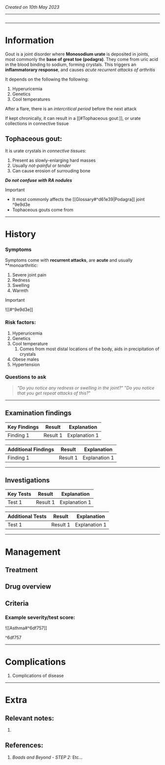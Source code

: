 *Created on 10th May 2023*

---
```toc
```
---

# Information
Gout is a joint disorder where **Monosodium urate** is deposited in joints, most commonly the **base of great toe (podagra)**. They come from uric acid in the blood binding to sodium, forming crystals. This triggers an **inflammatorary response**, and causes *acute recurrent attacks of arthritis*

It depends on the following the following:
1. Hyperuricemia
2. Genetics
3. Cool temperatures

After a flare, there is an *intercritical period* before the next attack

If kept chronically, it can result in a [[#Tophaceous gout:]], or urate collections in connective tissue

## Tophaceous gout:
It is urate crystals in *connective tissues*:
1. Present as slowly-enlarging hard masses
2. Usually *not-painful* or *tender*
3. Can cause erosion of surrouding bone

***Do not confuse with RA nodules***

> [!Important]
- It most commonly affects the [[Glossary#^d61e39|Podagra]] joint ^9e9d3e
- Tophaceous gouts come from

--- 
# History
### Symptoms
Symptoms come with **recurrent attacks**, are **acute** and usually **monoarthritic:
1. Severe joint pain
2. Redness
3. Swelling
4. Warmth

>[!Important]
>![[#^9e9d3e]]

### Risk factors:
1. Hyperuricemia
2. Genetics
3. Cool temperature
	1. Comes from most distal locations of the body, aids in precipitation of crystals
4. Obese males
5. Hypertension

### Questions to ask
>*"Do you notice any redness or swelling in the joint?"*
>"*Do you notice that you get repeat attacks of this?*"

---

## Examination findings
| Key Findings | Result   | Explanation   |
| ------------ | -------- | ------------- |
| Finding 1    | Result 1 | Explanation 1 |

| Additional Findings | Result   | Explanation   |
| ------------------- | -------- | ------------- |
| Finding 1           | Result 1 | Explanation 1 |

---

## Investigations
| Key Tests                 |Result| Explanation                                                                                                                                                     |
| ------------------------- | --- | --------------------------------------------------------------------------------------------------------------------------------------------------------------- |
| Test 1                    |Result 1| Explanation 1                                                                                                                                                        |

| Additional Tests               |  Result   | Explanation                |
| ------------------------------ | --- | --------------------- |
| Test 1                            |  Result 1   | Explanation 1 |

---

# Management
## Treatment

## Drug overview

## Criteria
### Example severity/test score:
![[Asthma#^6df757]]

^6df757

---

# Complications
1. Complications of disease

---

# Extra
## Relevant notes:
1. 
## References:
1. *Boads and Beyond - STEP 2:* Etc...